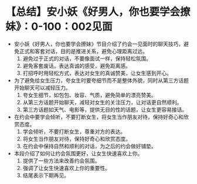 # 【总结】安小妖《好男人，你也要学会撩妹》：0-100：002见面

-   安小妖《好男人，你也要学会撩妹》节目介绍了约会一见面时的聊天技巧，避免正式和客套对话，目的是推进关系，避免心理距离过远。
    1.  避免过于正式的对话，不要像面试一样，保持轻松氛围。
    2.  避免客套废话，表达真诚的感受，避免距离感。
    3.  打招呼时用轻松方式，表达对女生的真诚赞美，让女生感到开心。
-   为了避免给女生压力，夸女生时要夸细节而不是整体外貌，同时从第三方话题开始聊天可以减轻压力。
    1.  夸女生细节，如包包、妆容、气质，避免简单的漂亮赞美。
    2.  从第三方话题开始聊天，减轻对女生的关注压力，让对话更自然顺利。
    3.  第三方话题如天气、电影等，提供无目的性的话题，让女生更容易接话。
-   在约会中要学会倾听，不要打断女生，将女生当作朋友对待，保持好奇心和欣赏态度。
    1.  学会倾听，不要打断女生，尊重对方的表达。
    2.  将女生当作朋友对待，保持好奇心和欣赏态度。
    3.  在约会中保持自然和顺利的对话，为之后的约会做好铺垫。
-   本段介绍了如何让约会氛围更好，让女生快速喜欢上你。
    1.  提供了一些方法来改善约会氛围。
    2.  强调了让女生快速喜欢上你的重要性。
    3.  结尾表示下期再见。
